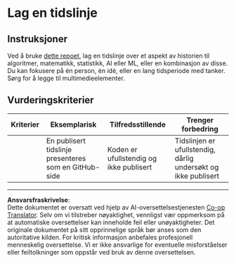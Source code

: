 <!--
CO_OP_TRANSLATOR_METADATA:
{
  "original_hash": "eb6e4d5afd1b21a57d2b9e6d0aac3969",
  "translation_date": "2025-09-05T21:46:00+00:00",
  "source_file": "1-Introduction/2-history-of-ML/assignment.md",
  "language_code": "no"
}
-->
# Lag en tidslinje

## Instruksjoner

Ved å bruke [dette repoet](https://github.com/Digital-Humanities-Toolkit/timeline-builder), lag en tidslinje over et aspekt av historien til algoritmer, matematikk, statistikk, AI eller ML, eller en kombinasjon av disse. Du kan fokusere på én person, én idé, eller en lang tidsperiode med tanker. Sørg for å legge til multimedieelementer.

## Vurderingskriterier

| Kriterier | Eksemplarisk                                      | Tilfredsstillende                      | Trenger forbedring                                              |
| --------- | ------------------------------------------------- | -------------------------------------- | --------------------------------------------------------------- |
|           | En publisert tidslinje presenteres som en GitHub-side | Koden er ufullstendig og ikke publisert | Tidslinjen er ufullstendig, dårlig undersøkt og ikke publisert |

---

**Ansvarsfraskrivelse**:  
Dette dokumentet er oversatt ved hjelp av AI-oversettelsestjenesten [Co-op Translator](https://github.com/Azure/co-op-translator). Selv om vi tilstreber nøyaktighet, vennligst vær oppmerksom på at automatiske oversettelser kan inneholde feil eller unøyaktigheter. Det originale dokumentet på sitt opprinnelige språk bør anses som den autoritative kilden. For kritisk informasjon anbefales profesjonell menneskelig oversettelse. Vi er ikke ansvarlige for eventuelle misforståelser eller feiltolkninger som oppstår ved bruk av denne oversettelsen.
